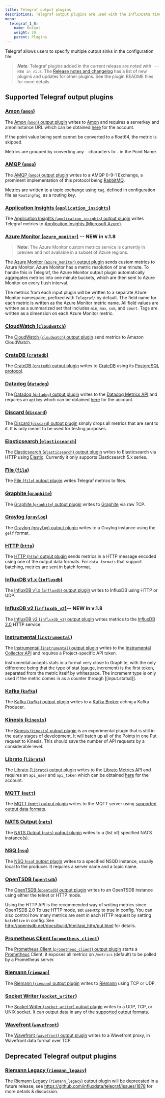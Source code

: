 ```yaml
---
title: Telegraf output plugins
descriptions: Telegraf output plugins are used with the InfluxData time series platform to transform, decorate, and filter metrics. Supported output plugins include Datadog, Elasticsearch, Graphite, InfluxDB, Kafka, MQTT, Prometheus Client, Riemann, and Wavefront.
menu:
  telegraf_1_8:
    name: Output
    weight: 20
    parent: Plugins
---
```


Telegraf allows users to specify multiple output sinks in the configuration file.

> ***Note:*** Telegraf plugins added in the current release are noted with ` -- NEW in v1.8`.
>The [Release notes and changelog](/telegraf/v1.8/about_the_project/release-notes-changelog) has a list of new plugins and updates for other plugins. See the plugin README files for more details.

## Supported Telegraf output plugins

### [Amon (`amon`)](https://github.com/influxdata/telegraf/tree/release-1.8/plugins/outputs/amon)

The [Amon (`amon`) output plugin](https://github.com/influxdata/telegraf/tree/release-1.8/plugins/outputs/amon) writes to [Amon](https://www.amon.cx) and requires a serverkey and amoninstance URL which can be obtained [here](https://www.amon.cx/docs/monitoring/) for the account.

If the point value being sent cannot be converted to a float64, the metric is skipped.

Metrics are grouped by converting any `_` characters to `.` in the Point Name.

### [AMQP (`amqp`)](https://github.com/influxdata/telegraf/tree/release-1.8/plugins/outputs/amqp)

The [AMQP (`amqp`) output plugin](https://github.com/influxdata/telegraf/tree/release-1.8/plugins/outputs/amqp) writes to a AMQP 0-9-1 Exchange, a prominent implementation of this protocol being [RabbitMQ](https://www.rabbitmq.com/).

Metrics are written to a topic exchange using `tag`, defined in configuration file as `RoutingTag`, as a routing key.

### [Application Insights (`application_insights`)](https://github.com/influxdata/telegraf/blob/release-1.8/plugins/outputs/application_insights)

The [Application Insights (`application_insights`) output plugin](https://github.com/influxdata/telegraf/blob/release-1.8/plugins/outputs/application_insights) writes Telegraf metrics to [Application Insights (Microsoft Azure)](https://azure.microsoft.com/en-us/services/application-insights/).

### [Azure Monitor (`azure_monitor`)](https://github.com/influxdata/telegraf/tree/release-1.8/plugins/outputs/azure_monitor) -- NEW in v.1.8

>**Note:** The Azure Monitor custom metrics service is currently in preview and not available in a subset of Azure regions.

The [Azure Monitor (`azure_monitor`) output plugin](https://github.com/influxdata/telegraf/tree/release-1.8/plugins/outputs/azure_monitor) sends custom metrics to Azure Monitor. Azure Monitor has a metric resolution of one minute. To handle this in Telegraf, the Azure Monitor output plugin automatically aggregates metrics into one minute buckets, which are then sent to Azure Monitor on every flush interval.

The metrics from each input plugin will be written to a separate Azure Monitor namespace, prefixed with `Telegraf/` by default. The field name for each metric is written as the Azure Monitor metric name. All field values are written as a summarized set that includes `min`, `max`, `sum`, and `count`. Tags are written as a dimension on each Azure Monitor metric.

### [CloudWatch (`cloudwatch`)](https://github.com/influxdata/telegraf/tree/release-1.8/plugins/outputs/cloudwatch)

The [CloudWatch (`cloudwatch`) output plugin](https://github.com/influxdata/telegraf/tree/release-1.8/plugins/outputs/cloudwatch) send metrics to Amazon CloudWatch.

### [CrateDB (`cratedb`)](https://github.com/influxdata/telegraf/tree/master/plugins/outputs/cratedb)

The [CrateDB (`cratedb`) output plugin](https://github.com/influxdata/telegraf/tree/master/plugins/outputs/cratedb) writes to [CrateDB](https://crate.io/) using its [PostgreSQL protocol](https://crate.io/docs/crate/reference/protocols/postgres.html).

### [Datadog (`datadog`)](https://github.com/influxdata/telegraf/tree/release-1.8/plugins/outputs/datadog)

The [Datadog (`datadog`) output plugin](https://github.com/influxdata/telegraf/tree/release-1.8/plugins/outputs/datadog) writes to the [Datadog Metrics API](http://docs.datadoghq.com/api/#metrics) and requires an `apikey` which can be obtained [here](https://app.datadoghq.com/account/settings#api) for the account.

### [Discard (`discard`)](https://github.com/influxdata/telegraf/tree/release-1.8/plugins/outputs/discard)

The [Discard (`discard`) output plugin](https://github.com/influxdata/telegraf/tree/release-1.8/plugins/outputs/discard) simply drops all metrics that are sent to it. It is only meant to be used for testing purposes.

### [Elasticsearch (`elasticsearch`)](https://github.com/influxdata/telegraf/tree/release-1.8/plugins/outputs/elasticsearch)

The [Elasticsearch (`elasticsearch`) output plugin](https://github.com/influxdata/telegraf/tree/release-1.8/plugins/outputs/elasticsearch) writes to Elasticsearch via HTTP using [Elastic](http://olivere.github.io/elastic/). Currently it only supports Elasticsearch 5.x series.

### [File (`file`)](https://github.com/influxdata/telegraf/tree/release-1.8/plugins/outputs/file)

The [File (`file`) output plugin](https://github.com/influxdata/telegraf/tree/release-1.8/plugins/outputs/file) writes Telegraf metrics to files.

### [Graphite (`graphite`)](https://github.com/influxdata/telegraf/tree/release-1.8/plugins/outputs/graphite)

The [Graphite (`graphite`) output plugin](https://github.com/influxdata/telegraf/tree/release-1.8/plugins/outputs/graphite) writes to [Graphite](http://graphite.readthedocs.org/en/latest/index.html) via raw TCP.

### [Graylog (`graylog`)](https://github.com/influxdata/telegraf/tree/release-1.8/plugins/outputs/graylog)

The  [Graylog (`graylog`) output plugin](https://github.com/influxdata/telegraf/tree/release-1.8/plugins/outputs/graylog) writes to a Graylog instance using the `gelf` format.

### [HTTP (`http`)](https://github.com/influxdata/telegraf/tree/master/plugins/outputs/http)

The [HTTP (`http`) output plugin](https://github.com/influxdata/telegraf/tree/master/plugins/outputs/http) sends metrics in a HTTP message encoded using one of the output data formats. For `data_formats` that support batching, metrics are sent in batch format.

### [InfluxDB v1.x (`influxdb`)](https://github.com/influxdata/telegraf/tree/release-1.8/plugins/outputs/influxdb)

The [InfluxDB v1.x (`influxdb`) output plugin](https://github.com/influxdata/telegraf/tree/release-1.8/plugins/outputs/influxdb) writes to InfluxDB using HTTP or UDP.

### [InfluxDB v2 (`influxdb_v2`)](https://github.com/influxdata/telegraf/tree/release-1.8/plugins/outputs/influxdb)-- NEW in v.1.8

The [InfluxDB v2 (`influxdb_v2`) output plugin](https://github.com/influxdata/telegraf/tree/release-1.8/plugins/outputs/influxdb) writes metrics to the [InfluxDB 2.0](https://github.com/influxdata/platform) HTTP service.

### [Instrumental (`instrumental`)](https://github.com/influxdata/telegraf/tree/release-1.8/plugins/outputs/instrumental)

The [Instrumental (`instrumental`) output plugin](https://github.com/influxdata/telegraf/tree/release-1.8/plugins/outputs/instrumental) writes to the [Instrumental Collector API](https://instrumentalapp.com/docs/tcp-collector) and requires a Project-specific API token.

Instrumental accepts stats in a format very close to Graphite, with the only difference being that the type of stat (gauge, increment) is the first token, separated from the metric itself by whitespace. The increment type is only used if the metric comes in as a counter through [[input.statsd]].

### [Kafka (`kafka`)](https://github.com/influxdata/telegraf/tree/release-1.8/plugins/outputs/kafka)

The [Kafka (`kafka`) output plugin](https://github.com/influxdata/telegraf/tree/release-1.8/plugins/outputs/kafka) writes to a [Kafka Broker](http://kafka.apache.org/07/quickstart.html) acting a Kafka Producer.

### [Kinesis (`kinesis`)](https://github.com/influxdata/telegraf/tree/release-1.8/plugins/outputs/kinesis)

The [Kinesis (`kinesis`) output plugin](https://github.com/influxdata/telegraf/tree/release-1.8/plugins/outputs/kinesis) is an experimental plugin that is still in the early stages of development. It will batch up all of the Points in one Put request to Kinesis. This should save the number of API requests by a considerable level.

### [Librato (`librato`)](https://github.com/influxdata/telegraf/tree/release-1.8/plugins/outputs/librato)

The [Librato (`librato`) output plugin](https://github.com/influxdata/telegraf/tree/release-1.8/plugins/outputs/librato) writes to the [Librato Metrics API](http://dev.librato.com/v1/metrics#metrics) and requires an `api_user` and `api_token` which can be obtained [here](https://metrics.librato.com/account/api_tokens) for the account.

### [MQTT (`mqtt`)](https://github.com/influxdata/telegraf/tree/release-1.8/plugins/outputs/mqtt)

The [MQTT (`mqtt`) output plugin](https://github.com/influxdata/telegraf/tree/release-1.8/plugins/outputs/mqtt) writes to the MQTT server using [supported output data formats](https://github.com/influxdata/telegraf/blob/master/docs/DATA_FORMATS_OUTPUT.md).

### [NATS Output (`nats`)](https://github.com/influxdata/telegraf/tree/release-1.8/plugins/outputs/nats)

The [NATS Output (`nats`) output plugin](https://github.com/influxdata/telegraf/tree/release-1.8/plugins/outputs/nats) writes to a (list of) specified NATS instance(s).

### [NSQ (`nsq`)](https://github.com/influxdata/telegraf/tree/release-1.8/plugins/outputs/nsq)

  The [NSQ (`nsq`) output plugin](https://github.com/influxdata/telegraf/tree/release-1.8/plugins/outputs/nsq) writes to a specified NSQD instance, usually local to the producer. It requires a server name and a topic name.

  ### [OpenTSDB (`opentsdb`)](https://github.com/influxdata/telegraf/tree/release-1.8/plugins/outputs/opentsdb)

  The [OpenTSDB (`opentsdb`) output plugin](https://github.com/influxdata/telegraf/tree/release-1.8/plugins/outputs/opentsdb) writes to an OpenTSDB instance using either the telnet or HTTP mode.

Using the HTTP API is the recommended way of writing metrics since OpenTSDB 2.0 To use HTTP mode, set `useHttp` to true in config. You can also control how many metrics are sent in each HTTP request by setting `batchSize` in config. See http://opentsdb.net/docs/build/html/api_http/put.html for details.

### [Prometheus Client (`prometheus_client`)](https://github.com/influxdata/telegraf/tree/release-1.8/plugins/outputs/prometheus_client)

The [Prometheus Client (`prometheus_client`) output plugin](https://github.com/influxdata/telegraf/tree/release-1.8/plugins/outputs/prometheus_client) starts a [Prometheus](https://prometheus.io/) Client, it exposes all metrics on `/metrics` (default) to be polled by a Prometheus server.

### [Riemann (`riemann`)](https://github.com/influxdata/telegraf/tree/release-1.8/plugins/outputs/riemann)

The [Riemann (`riemann`) output plugin](https://github.com/influxdata/telegraf/tree/release-1.8/plugins/outputs/riemann) writes to [Riemann](http://riemann.io/) using TCP or UDP.

### [Socket Writer (`socket_writer`)](https://github.com/influxdata/telegraf/tree/release-1.8/plugins/outputs/socket_writer)

The [Socket Writer (`socket_writer`) output plugin](https://github.com/influxdata/telegraf/tree/release-1.8/plugins/outputs/socket_writer) writes to a UDP, TCP, or UNIX socket. It can output data in any of the [supported output formats](https://github.com/influxdata/telegraf/blob/master/docs/DATA_FORMATS_OUTPUT.md).

### [Wavefront (`wavefront`)](https://github.com/influxdata/telegraf/tree/release-1.8/plugins/outputs/wavefront/README.md)

The [Wavefront (`wavefront`) output plugin](https://github.com/influxdata/telegraf/tree/release-1.8/plugins/outputs/wavefront/README.md) writes to a Wavefront proxy, in Wavefront data format over TCP.

## Deprecated Telegraf output plugins

### [Riemann Legacy (`riemann_legacy`)](https://github.com/influxdata/telegraf/tree/release-1.8/plugins/outputs/riemann_legacy)

The [Riemann Legacy (`riemann_legacy`) output plugin](https://github.com/influxdata/telegraf/tree/release-1.8/plugins/outputs/riemann_legacy) will be deprecated in a future release, see https://github.com/influxdata/telegraf/issues/1878 for more details & discussion.
